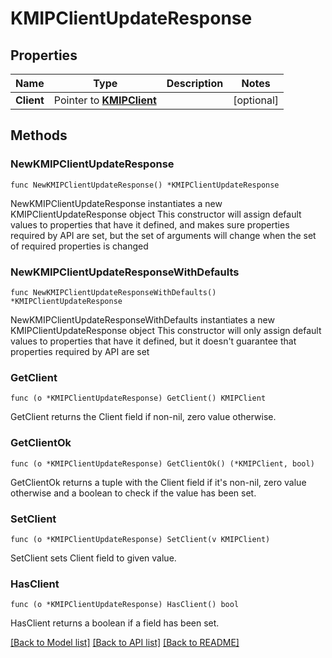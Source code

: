 # KMIPClientUpdateResponse

## Properties

Name | Type | Description | Notes
------------ | ------------- | ------------- | -------------
**Client** | Pointer to [**KMIPClient**](KMIPClient.md) |  | [optional] 

## Methods

### NewKMIPClientUpdateResponse

`func NewKMIPClientUpdateResponse() *KMIPClientUpdateResponse`

NewKMIPClientUpdateResponse instantiates a new KMIPClientUpdateResponse object
This constructor will assign default values to properties that have it defined,
and makes sure properties required by API are set, but the set of arguments
will change when the set of required properties is changed

### NewKMIPClientUpdateResponseWithDefaults

`func NewKMIPClientUpdateResponseWithDefaults() *KMIPClientUpdateResponse`

NewKMIPClientUpdateResponseWithDefaults instantiates a new KMIPClientUpdateResponse object
This constructor will only assign default values to properties that have it defined,
but it doesn't guarantee that properties required by API are set

### GetClient

`func (o *KMIPClientUpdateResponse) GetClient() KMIPClient`

GetClient returns the Client field if non-nil, zero value otherwise.

### GetClientOk

`func (o *KMIPClientUpdateResponse) GetClientOk() (*KMIPClient, bool)`

GetClientOk returns a tuple with the Client field if it's non-nil, zero value otherwise
and a boolean to check if the value has been set.

### SetClient

`func (o *KMIPClientUpdateResponse) SetClient(v KMIPClient)`

SetClient sets Client field to given value.

### HasClient

`func (o *KMIPClientUpdateResponse) HasClient() bool`

HasClient returns a boolean if a field has been set.


[[Back to Model list]](../README.md#documentation-for-models) [[Back to API list]](../README.md#documentation-for-api-endpoints) [[Back to README]](../README.md)


